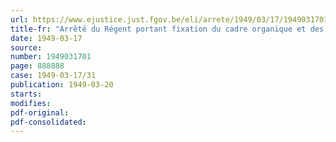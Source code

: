 ```yaml
---
url: https://www.ejustice.just.fgov.be/eli/arrete/1949/03/17/1949031701/justel
title-fr: "Arrêté du Régent portant fixation du cadre organique et des barèmes du personnel du Ministère de la Coordination économique"
date: 1949-03-17
source:
number: 1949031701
page: 888888
case: 1949-03-17/31
publication: 1949-03-20
starts:
modifies:
pdf-original:
pdf-consolidated:
---
```


